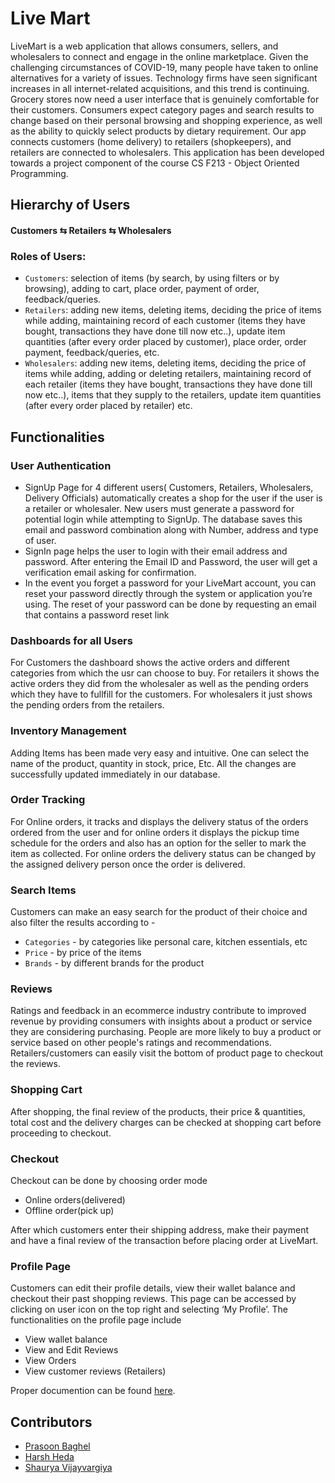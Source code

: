 # Live Mart
LiveMart is a web application that allows consumers, sellers, and wholesalers to connect and engage in the online marketplace. Given the challenging circumstances of COVID-19, many people have taken to online alternatives for a variety of issues. Technology firms have seen significant increases in all internet-related acquisitions, and this trend is continuing.
Grocery stores now need a user interface that is genuinely comfortable for their customers. Consumers expect category pages and search results to change based on their personal browsing and shopping experience, as well as the ability to quickly select products by dietary requirement. Our app connects customers (home delivery) to retailers (shopkeepers), and retailers are connected to wholesalers. This application has been developed towards a project component of the course CS F213 - Object Oriented Programming.


## Hierarchy of Users
#### Customers  ⇆  Retailers   ⇆   Wholesalers
### Roles of Users: 
- `Customers`: selection of items (by search, by using filters or by browsing), adding to cart, place order, payment of order, feedback/queries.
- `Retailers`: adding new items, deleting items, deciding the price of items while adding, maintaining record of each customer (items they have bought, transactions they have done till now etc..), update item quantities (after every order placed by customer), place order, order payment, feedback/queries, etc.
- `Wholesalers`: adding new items, deleting items, deciding the price of items while adding, adding or deleting retailers, maintaining record of each retailer (items they have bought, transactions they have done till now etc..), items that they supply to the retailers, update item quantities (after every order placed by retailer) etc.


## Functionalities

### User Authentication
- SignUp Page for 4 different users( Customers, Retailers, Wholesalers, Delivery Officials) automatically creates a shop for the user if the user is a retailer or wholesaler. New users must generate a password for potential login while attempting to SignUp. The database saves this email and password combination along with Number, address and type of user.
- SignIn page helps the user to login with their email address and password. After entering the Email ID and Password, the user will get a verification email asking for confirmation.
- In the event you forget a password for your LiveMart account, you can reset your password directly through the system or application you’re using. The reset of your password can be done by requesting an email that contains a password reset link

### Dashboards for all Users
For Customers the dashboard shows the active orders and different categories from which the usr can choose to buy. For retailers it shows the active orders they did from the wholesaler as well as the pending orders which they have to fullfill for the customers. For wholesalers it just shows the pending orders from the retailers.

### Inventory Management
Adding Items has been made very easy and intuitive. One can select the name of the product, quantity in stock, price, Etc. All the changes are successfully updated immediately in our database.

### Order Tracking 
For Online orders, it tracks and displays the delivery status of the orders ordered from the user and for online orders it displays the pickup time schedule for the orders and also has an option for the seller to mark the item as collected. For online orders the delivery status can be changed by the assigned delivery person once the order is delivered.

### Search Items
Customers can make an easy search for the product of their choice and also filter the results according to - 
- `Categories` - by categories like personal care, kitchen essentials, etc 
- `Price` - by price of the items 
- `Brands` - by different brands for the product

### Reviews
Ratings and feedback in an ecommerce industry contribute to improved revenue by
providing consumers with insights about a product or service they are considering purchasing. People are more likely to buy a product or service based on other people's ratings and recommendations. Retailers/customers can easily visit the bottom of product page to checkout the reviews.

### Shopping Cart
After shopping, the final review of the products, their price & quantities, total cost and the delivery charges can be checked at shopping cart before proceeding to checkout. 

### Checkout
Checkout can be done by choosing order mode 
- Online orders(delivered)
- Offline order(pick up)

After which customers enter their shipping address, make their payment and have a final review of the transaction before placing order at LiveMart.

### Profile Page

Customers can edit their profile details, view their wallet balance and checkout their past shopping reviews. This page can be accessed by clicking on user icon on the top right and selecting ‘My Profile’.
The functionalities on the profile page include

-  View wallet balance
-  View and Edit Reviews
-  View Orders
-  View customer reviews (Retailers)



Proper documention can be found [here](https://drive.google.com/file/d/1AiyKzvcz1DfUJt31Vs2lB1bqrLGZ9bdo/view?usp=sharing).


## Contributors
- [Prasoon Baghel](https://github.com/prasoon0459)
- [Harsh Heda](https://github.com/harsh-heda)
- [Shaurya Vijayvargiya](https://github.com/CodeMonk263)



